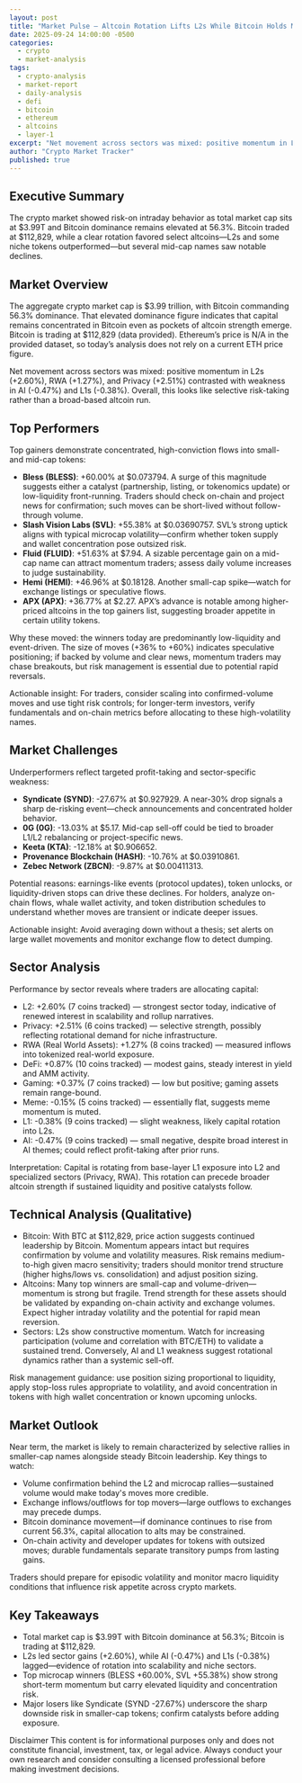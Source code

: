 ```yaml
---
layout: post
title: "Market Pulse — Altcoin Rotation Lifts L2s While Bitcoin Holds Majority Share"
date: 2025-09-24 14:00:00 -0500
categories:
  - crypto
  - market-analysis
tags:
  - crypto-analysis
  - market-report
  - daily-analysis
  - defi
  - bitcoin
  - ethereum
  - altcoins
  - layer-1
excerpt: "Net movement across sectors was mixed: positive momentum in L2s (+2.60%), RWA (+1.27%), and Privacy (+2.51%) contrasted with weakness in AI (-0.47%) and L1s (-0..."
author: "Crypto Market Tracker"
published: true
---
```


## Executive Summary
The crypto market showed risk-on intraday behavior as total market cap sits at $3.99T and Bitcoin dominance remains elevated at 56.3%. Bitcoin traded at $112,829, while a clear rotation favored select altcoins—L2s and some niche tokens outperformed—but several mid-cap names saw notable declines.

## Market Overview
The aggregate crypto market cap is $3.99 trillion, with Bitcoin commanding 56.3% dominance. That elevated dominance figure indicates that capital remains concentrated in Bitcoin even as pockets of altcoin strength emerge. Bitcoin is trading at $112,829 (data provided). Ethereum’s price is N/A in the provided dataset, so today’s analysis does not rely on a current ETH price figure.

Net movement across sectors was mixed: positive momentum in L2s (+2.60%), RWA (+1.27%), and Privacy (+2.51%) contrasted with weakness in AI (-0.47%) and L1s (-0.38%). Overall, this looks like selective risk-taking rather than a broad-based altcoin run.

## Top Performers
Top gainers demonstrate concentrated, high-conviction flows into small- and mid-cap tokens:

- **Bless (BLESS)**: +60.00% at $0.073794. A surge of this magnitude suggests either a catalyst (partnership, listing, or tokenomics update) or low-liquidity front-running. Traders should check on-chain and project news for confirmation; such moves can be short-lived without follow-through volume.
- **Slash Vision Labs (SVL)**: +55.38% at $0.03690757. SVL’s strong uptick aligns with typical microcap volatility—confirm whether token supply and wallet concentration pose outsized risk.
- **Fluid (FLUID)**: +51.63% at $7.94. A sizable percentage gain on a mid-cap name can attract momentum traders; assess daily volume increases to judge sustainability.
- **Hemi (HEMI)**: +46.96% at $0.18128. Another small-cap spike—watch for exchange listings or speculative flows.
- **APX (APX)**: +36.77% at $2.27. APX’s advance is notable among higher-priced altcoins in the top gainers list, suggesting broader appetite in certain utility tokens.

Why these moved: the winners today are predominantly low-liquidity and event-driven. The size of moves (+36% to +60%) indicates speculative positioning; if backed by volume and clear news, momentum traders may chase breakouts, but risk management is essential due to potential rapid reversals.

Actionable insight: For traders, consider scaling into confirmed-volume moves and use tight risk controls; for longer-term investors, verify fundamentals and on-chain metrics before allocating to these high-volatility names.

## Market Challenges
Underperformers reflect targeted profit-taking and sector-specific weakness:

- **Syndicate (SYND)**: -27.67% at $0.927929. A near-30% drop signals a sharp de-risking event—check announcements and concentrated holder behavior.
- **0G (0G)**: -13.03% at $5.17. Mid-cap sell-off could be tied to broader L1/L2 rebalancing or project-specific news.
- **Keeta (KTA)**: -12.18% at $0.906652.
- **Provenance Blockchain (HASH)**: -10.76% at $0.03910861.
- **Zebec Network (ZBCN)**: -9.87% at $0.00411313.

Potential reasons: earnings-like events (protocol updates), token unlocks, or liquidity-driven stops can drive these declines. For holders, analyze on-chain flows, whale wallet activity, and token distribution schedules to understand whether moves are transient or indicate deeper issues.

Actionable insight: Avoid averaging down without a thesis; set alerts on large wallet movements and monitor exchange flow to detect dumping.

## Sector Analysis
Performance by sector reveals where traders are allocating capital:

- L2: +2.60% (7 coins tracked) — strongest sector today, indicative of renewed interest in scalability and rollup narratives.
- Privacy: +2.51% (6 coins tracked) — selective strength, possibly reflecting rotational demand for niche infrastructure.
- RWA (Real World Assets): +1.27% (8 coins tracked) — measured inflows into tokenized real-world exposure.
- DeFi: +0.87% (10 coins tracked) — modest gains, steady interest in yield and AMM activity.
- Gaming: +0.37% (7 coins tracked) — low but positive; gaming assets remain range-bound.
- Meme: -0.15% (5 coins tracked) — essentially flat, suggests meme momentum is muted.
- L1: -0.38% (9 coins tracked) — slight weakness, likely capital rotation into L2s.
- AI: -0.47% (9 coins tracked) — small negative, despite broad interest in AI themes; could reflect profit-taking after prior runs.

Interpretation: Capital is rotating from base-layer L1 exposure into L2 and specialized sectors (Privacy, RWA). This rotation can precede broader altcoin strength if sustained liquidity and positive catalysts follow.

## Technical Analysis (Qualitative)
- Bitcoin: With BTC at $112,829, price action suggests continued leadership by Bitcoin. Momentum appears intact but requires confirmation by volume and volatility measures. Risk remains medium-to-high given macro sensitivity; traders should monitor trend structure (higher highs/lows vs. consolidation) and adjust position sizing.
- Altcoins: Many top winners are small-cap and volume-driven—momentum is strong but fragile. Trend strength for these assets should be validated by expanding on-chain activity and exchange volumes. Expect higher intraday volatility and the potential for rapid mean reversion.
- Sectors: L2s show constructive momentum. Watch for increasing participation (volume and correlation with BTC/ETH) to validate a sustained trend. Conversely, AI and L1 weakness suggest rotational dynamics rather than a systemic sell-off.

Risk management guidance: use position sizing proportional to liquidity, apply stop-loss rules appropriate to volatility, and avoid concentration in tokens with high wallet concentration or known upcoming unlocks.

## Market Outlook
Near term, the market is likely to remain characterized by selective rallies in smaller-cap names alongside steady Bitcoin leadership. Key things to watch:
- Volume confirmation behind the L2 and microcap rallies—sustained volume would make today's moves more credible.
- Exchange inflows/outflows for top movers—large outflows to exchanges may precede dumps.
- Bitcoin dominance movement—if dominance continues to rise from current 56.3%, capital allocation to alts may be constrained.
- On-chain activity and developer updates for tokens with outsized moves; durable fundamentals separate transitory pumps from lasting gains.

Traders should prepare for episodic volatility and monitor macro liquidity conditions that influence risk appetite across crypto markets.

## Key Takeaways
- Total market cap is $3.99T with Bitcoin dominance at 56.3%; Bitcoin is trading at $112,829.
- L2s led sector gains (+2.60%), while AI (-0.47%) and L1s (-0.38%) lagged—evidence of rotation into scalability and niche sectors.
- Top microcap winners (BLESS +60.00%, SVL +55.38%) show strong short-term momentum but carry elevated liquidity and concentration risk.
- Major losers like Syndicate (SYND -27.67%) underscore the sharp downside risk in smaller-cap tokens; confirm catalysts before adding exposure.

Disclaimer
This content is for informational purposes only and does not constitute financial, investment, tax, or legal advice. Always conduct your own research and consider consulting a licensed professional before making investment decisions.
